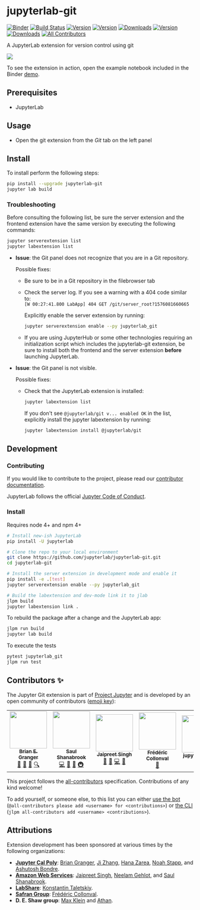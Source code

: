 # jupyterlab-git

[![Binder](https://mybinder.org/badge_logo.svg)](https://mybinder.org/v2/gh/jupyterlab/jupyterlab-git/master?urlpath=lab/tree/examples/demo.ipynb) [![Build Status](https://travis-ci.org/jupyterlab/jupyterlab-git.svg?branch=master)](https://travis-ci.org/jupyterlab/jupyterlab-git) [![Version](https://img.shields.io/npm/v/@jupyterlab/git.svg)](https://www.npmjs.com/package/@jupyterlab/git) [![Version](https://img.shields.io/pypi/v/jupyterlab-git.svg)](https://pypi.org/project/jupyterlab-git/) [![Downloads](https://img.shields.io/npm/dm/@jupyterlab/git.svg)](https://www.npmjs.com/package/@jupyterlab/git) [![Version](https://img.shields.io/conda/vn/conda-forge/jupyterlab-git.svg)](https://anaconda.org/conda-forge/jupyterlab-git) [![Downloads](https://img.shields.io/conda/dn/conda-forge/jupyterlab-git.svg)](https://anaconda.org/conda-forge/jupyterlab-git)<!-- ALL-CONTRIBUTORS-BADGE:START - Do not remove or modify this section -->
[![All Contributors](https://img.shields.io/badge/all_contributors-5-orange.svg?style=flat-square)](#contributors-)
<!-- ALL-CONTRIBUTORS-BADGE:END -->

A JupyterLab extension for version control using git

![](http://g.recordit.co/N9Ikzbyk8P.gif)

To see the extension in action, open the example notebook included in the Binder [demo](https://mybinder.org/v2/gh/jupyterlab/jupyterlab-git/master?urlpath=lab/tree/examples/demo.ipynb).

## Prerequisites

- JupyterLab

## Usage

- Open the git extension from the _Git_ tab on the left panel

## Install

To install perform the following steps:

```bash
pip install --upgrade jupyterlab-git
jupyter lab build
```

### Troubleshooting

Before consulting the following list, be sure the server extension and the frontend extension have the same version by executing the following commands:

```bash
jupyter serverextension list
jupyter labextension list
```

- **Issue**: the Git panel does not recognize that you are in a Git repository.

  Possible fixes:

  - Be sure to be in a Git repository in the filebrowser tab

  - Check the server log. If you see a warning with a 404 code similar to:  
    `[W 00:27:41.800 LabApp] 404 GET /git/server_root?1576081660665`

    Explicitly enable the server extension by running:

    ```bash
    jupyter serverextension enable --py jupyterlab_git
    ```

  - If you are using JupyterHub or some other technologies requiring an initialization script which includes the jupyterlab-git extension, be sure to install both the frontend and the server extension **before** launching JupyterLab.

- **Issue**: the Git panel is not visible.

  Possible fixes:

  - Check that the JupyterLab extension is installed:

    ```bash
    jupyter labextension list
    ```

    If you don't see `@jupyterlab/git v... enabled OK` in the list, explicitly install the jupyter labextension by running:

    ```bash
    jupyter labextension install @jupyterlab/git
    ```

## Development

### Contributing

If you would like to contribute to the project, please read our [contributor documentation](https://github.com/jupyterlab/jupyterlab/blob/master/CONTRIBUTING.md).

JupyterLab follows the official [Jupyter Code of Conduct](https://github.com/jupyter/governance/blob/master/conduct/code_of_conduct.md).

### Install

Requires node 4+ and npm 4+

```bash
# Install new-ish JupyterLab
pip install -U jupyterlab

# Clone the repo to your local environment
git clone https://github.com/jupyterlab/jupyterlab-git.git
cd jupyterlab-git

# Install the server extension in development mode and enable it
pip install -e .[test]
jupyter serverextension enable --py jupyterlab_git

# Build the labextension and dev-mode link it to jlab
jlpm build
jupyter labextension link .
```

To rebuild the package after a change and the JupyterLab app:

```bash
jlpm run build
jupyter lab build
```

To execute the tests

```bash
pytest jupyterlab_git
jlpm run test
```

## Contributors ✨

The Jupyter Git extension is part of [Project Jupyter](http://jupyter.org/) and is developed by an open community of contributors
([emoji key](https://allcontributors.org/docs/en/emoji-key)):

<!-- ALL-CONTRIBUTORS-LIST:START - Do not remove or modify this section -->
<!-- prettier-ignore-start -->
<!-- markdownlint-disable -->
<table>
  <tr>
    <td align="center"><a href="https://github.com/ellisonbg"><img src="https://avatars3.githubusercontent.com/u/27600?v=4" width="100px;" alt=""/><br /><sub><b>Brian E. Granger</b></sub></a><br /><a href="#projectManagement-ellisonbg" title="Project Management">📆</a> <a href="#design-ellisonbg" title="Design">🎨</a> <a href="#ideas-ellisonbg" title="Ideas, Planning, & Feedback">🤔</a> <a href="#fundingFinding-ellisonbg" title="Funding Finding">🔍</a></td>
    <td align="center"><a href="https://www.saulshanabrook.com/"><img src="https://avatars1.githubusercontent.com/u/1186124?v=4" width="100px;" alt=""/><br /><sub><b>Saul Shanabrook</b></sub></a><br /><a href="https://github.com/jupyterlab/jupyterlab-git/commits?author=saulshanabrook" title="Code">💻</a> <a href="#projectManagement-saulshanabrook" title="Project Management">📆</a> <a href="https://github.com/jupyterlab/jupyterlab-git/pulls?q=is%3Apr+reviewed-by%3Asaulshanabrook" title="Reviewed Pull Requests">👀</a> <a href="#infra-saulshanabrook" title="Infrastructure (Hosting, Build-Tools, etc)">🚇</a></td>
    <td align="center"><a href="https://github.com/jaipreet-s"><img src="https://avatars1.githubusercontent.com/u/43826141?v=4" width="100px;" alt=""/><br /><sub><b>Jaipreet Singh</b></sub></a><br /><a href="#projectManagement-jaipreet-s" title="Project Management">📆</a> <a href="https://github.com/jupyterlab/jupyterlab-git/pulls?q=is%3Apr+reviewed-by%3Ajaipreet-s" title="Reviewed Pull Requests">👀</a> <a href="https://github.com/jupyterlab/jupyterlab-git/commits?author=jaipreet-s" title="Code">💻</a> <a href="#design-jaipreet-s" title="Design">🎨</a></td>
    <td align="center"><a href="https://github.com/fcollonval"><img src="https://avatars1.githubusercontent.com/u/8435071?v=4" width="100px;" alt=""/><br /><sub><b>Frédéric Collonval</b></sub></a><br /><a href="#maintenance-fcollonval" title="Maintenance">🚧</a></td>
    <td align="center"><a href="https://github.com/jupytercalpoly"><img src="https://avatars0.githubusercontent.com/u/19445175?v=4" width="100px;" alt=""/><br /><sub><b>jupytercalpoly</b></sub></a><br /><a href="#financial-jupytercalpoly" title="Financial">💵</a></td>
  </tr>
</table>

<!-- markdownlint-enable -->
<!-- prettier-ignore-end -->
<!-- ALL-CONTRIBUTORS-LIST:END -->

This project follows the [all-contributors](https://github.com/all-contributors/all-contributors) specification. Contributions of any kind welcome!

To add yourself, or someone else, to this list you can either [use the bot](https://allcontributors.org/docs/en/bot/usage) (`@all-contributors please add <username> for <contributions>`) or [the CLI](https://allcontributors.org/docs/en/cli/usage) (`jlpm all-contributors add <username> <contributions>`).

## Attributions

Extension development has been sponsored at various times by the following organizations:

- **[Jupyter Cal Poly](https://github.com/jupytercalpoly)**: [Brian Granger](https://github.com/ellisonbg), [Ji Zhang](https://github.com/zzhangjii), [Hana Zarea](https://github.com/hzarea), [Noah Stapp](https://github.com/NoahStapp), and [Ashutosh Bondre](https://github.com/ashutoshbondre).
- **[Amazon Web Services](https://github.com/aws)**: [Jaipreet Singh](https://github.com/jaipreet-s), [Neelam Gehlot](https://github.com/neelamgehlot), and [Saul Shanabrook](https://github.com/saulshanabrook).
- **[LabShare](https://github.com/LabShare)**: [Konstantin Taletskiy](https://github.com/ktaletsk).
- **[Safran Group](https://www.safran-group.com/)**: [Frédéric Collonval](https://github.com/fcollonval).
- **D. E. Shaw group**: [Max Klein](https://github.com/telamonian) and [Athan](https://github.com/kgryte).
